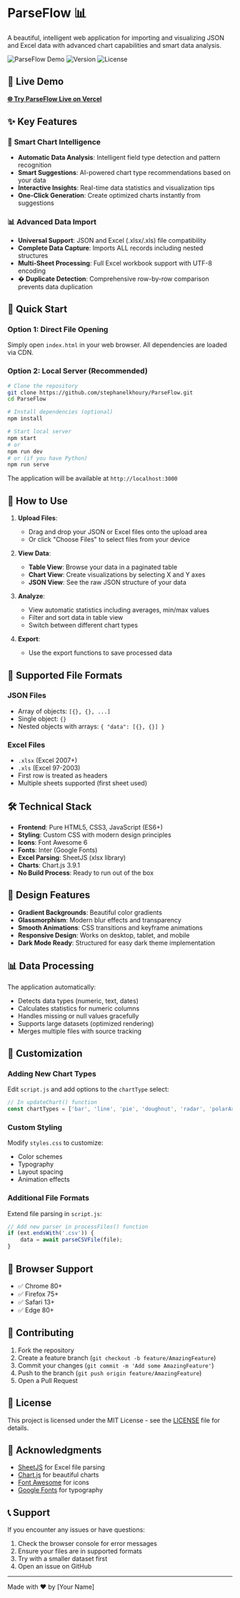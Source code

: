 # ParseFlow 📊

A beautiful, intelligent web application for importing and visualizing JSON and Excel data with advanced chart capabilities and smart data analysis.

![ParseFlow Demo](https://img.shields.io/badge/Status-Active-green?style=for-the-badge) ![Version](https://img.shields.io/badge/Version-2.0.0-blue?style=for-the-badge) ![License](https://img.shields.io/badge/License-MIT-yellow?style=for-the-badge)

## 🚀 Live Demo

**[🌐 Try ParseFlow Live on Vercel](https://parse-flow-stephanelkhourys-projects.vercel.app)**

## ✨ Key Features

### 🧠 **Smart Chart Intelligence**
- **Automatic Data Analysis**: Intelligent field type detection and pattern recognition
- **Smart Suggestions**: AI-powered chart type recommendations based on your data
- **Interactive Insights**: Real-time data statistics and visualization tips
- **One-Click Generation**: Create optimized charts instantly from suggestions

### 📊 **Advanced Data Import**
- **Universal Support**: JSON and Excel (.xlsx/.xls) file compatibility
- **Complete Data Capture**: Imports ALL records including nested structures
- **Multi-Sheet Processing**: Full Excel workbook support with UTF-8 encoding
- **� Duplicate Detection**: Comprehensive row-by-row comparison prevents data duplication

## 🚀 Quick Start

### Option 1: Direct File Opening
Simply open `index.html` in your web browser. All dependencies are loaded via CDN.

### Option 2: Local Server (Recommended)
```bash
# Clone the repository
git clone https://github.com/stephanelkhoury/ParseFlow.git
cd ParseFlow

# Install dependencies (optional)
npm install

# Start local server
npm start
# or
npm run dev
# or (if you have Python)
npm run serve
```

The application will be available at `http://localhost:3000`

## 📖 How to Use

1. **Upload Files**: 
   - Drag and drop your JSON or Excel files onto the upload area
   - Or click "Choose Files" to select files from your device

2. **View Data**:
   - **Table View**: Browse your data in a paginated table
   - **Chart View**: Create visualizations by selecting X and Y axes
   - **JSON View**: See the raw JSON structure of your data

3. **Analyze**:
   - View automatic statistics including averages, min/max values
   - Filter and sort data in table view
   - Switch between different chart types

4. **Export**:
   - Use the export functions to save processed data

## 📁 Supported File Formats

### JSON Files
- Array of objects: `[{}, {}, ...]`
- Single object: `{}`
- Nested objects with arrays: `{ "data": [{}, {}] }`

### Excel Files
- `.xlsx` (Excel 2007+)
- `.xls` (Excel 97-2003)
- First row is treated as headers
- Multiple sheets supported (first sheet used)

## 🛠️ Technical Stack

- **Frontend**: Pure HTML5, CSS3, JavaScript (ES6+)
- **Styling**: Custom CSS with modern design principles
- **Icons**: Font Awesome 6
- **Fonts**: Inter (Google Fonts)
- **Excel Parsing**: SheetJS (xlsx library)
- **Charts**: Chart.js 3.9.1
- **No Build Process**: Ready to run out of the box

## 🎨 Design Features

- **Gradient Backgrounds**: Beautiful color gradients
- **Glassmorphism**: Modern blur effects and transparency
- **Smooth Animations**: CSS transitions and keyframe animations
- **Responsive Design**: Works on desktop, tablet, and mobile
- **Dark Mode Ready**: Structured for easy dark theme implementation

## 📊 Data Processing

The application automatically:
- Detects data types (numeric, text, dates)
- Calculates statistics for numeric columns
- Handles missing or null values gracefully
- Supports large datasets (optimized rendering)
- Merges multiple files with source tracking

## 🔧 Customization

### Adding New Chart Types
Edit `script.js` and add options to the `chartType` select:
```javascript
// In updateChart() function
const chartTypes = ['bar', 'line', 'pie', 'doughnut', 'radar', 'polarArea'];
```

### Custom Styling
Modify `styles.css` to customize:
- Color schemes
- Typography
- Layout spacing
- Animation effects

### Additional File Formats
Extend file parsing in `script.js`:
```javascript
// Add new parser in processFiles() function
if (ext.endsWith('.csv')) {
    data = await parseCSVFile(file);
}
```

## 📱 Browser Support

- ✅ Chrome 80+
- ✅ Firefox 75+
- ✅ Safari 13+
- ✅ Edge 80+

## 🤝 Contributing

1. Fork the repository
2. Create a feature branch (`git checkout -b feature/AmazingFeature`)
3. Commit your changes (`git commit -m 'Add some AmazingFeature'`)
4. Push to the branch (`git push origin feature/AmazingFeature`)
5. Open a Pull Request

## 📄 License

This project is licensed under the MIT License - see the [LICENSE](LICENSE) file for details.

## 🙏 Acknowledgments

- [SheetJS](https://github.com/SheetJS/sheetjs) for Excel file parsing
- [Chart.js](https://www.chartjs.org/) for beautiful charts
- [Font Awesome](https://fontawesome.com/) for icons
- [Google Fonts](https://fonts.google.com/) for typography

## 📞 Support

If you encounter any issues or have questions:
1. Check the browser console for error messages
2. Ensure your files are in supported formats
3. Try with a smaller dataset first
4. Open an issue on GitHub

---

Made with ❤️ by [Your Name]
